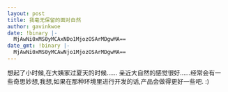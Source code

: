 ```yaml
---
layout: post
title: 我毫无保留的面对自然
author: gavinkwoe
date: !binary |-
  MjAwNi0xMS0yMCAxNDo1MjozOSArMDgwMA==
date_gmt: !binary |-
  MjAwNi0xMS0yMCAwNjo1MjozOSArMDgwMA==
---
```

想起了小时候,在大姨家过夏天的时候......
亲近大自然的感觉很好......经常会有一些奇思妙想,我想,如果在那种环境里进行开发的话,产品会做得更好一些吧.
:)
